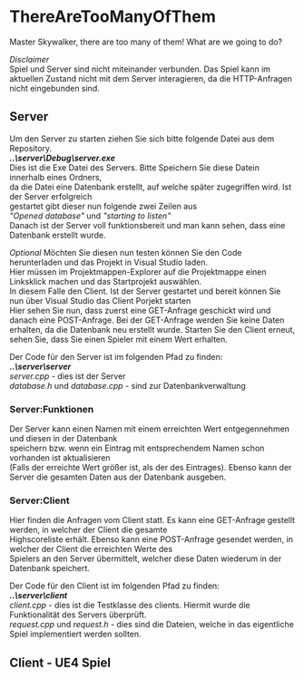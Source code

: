 # ThereAreTooManyOfThem
 Master Skywalker, there are too many of them! What are we going to do?

_Disclaimer_<br />
Spiel und Server sind nicht miteinander verbunden. Das Spiel kann im aktuellen Zustand nicht mit
dem Server interagieren, da die HTTP-Anfragen nicht eingebunden sind.

## Server
Um den Server zu starten ziehen Sie sich bitte folgende Datei aus dem Repository.<br />
*__..\server\Debug\server.exe__*<br />
Dies ist die Exe Datei des Servers. Bitte Speichern Sie diese Datein innerhalb eines Ordners,<br />
da die Datei eine Datenbank erstellt, auf welche später zugegriffen wird. Ist der Server erfolgreich <br />
gestartet gibt dieser nun folgende zwei Zeilen aus<br />
_"Opened database"_ und _"starting to listen"_<br />
Danach ist der Server voll funktionsbereit und man kann sehen, dass eine Datenbank erstellt wurde.<br />

_Optional_
Möchten Sie diesen nun testen können Sie den Code herunterladen und das Projekt in Visual Studio laden.<br />
Hier müssen im Projektmappen-Explorer auf die Projektmappe einen Linksklick machen und das Startprojekt auswählen.<br />
In diesem Falle den Client. Ist der Server gestartet und bereit können Sie nun über Visual Studio das Client Porjekt starten<br />
Hier sehen Sie nun, dass zuerst eine GET-Anfrage geschickt wird und danach eine POST-Anfrage. Bei der GET-Anfrage werden Sie keine Daten<br />
erhalten, da die Datenbank neu erstellt wurde. Starten Sie den Client erneut, sehen Sie, dass Sie einen Spieler mit einem Wert erhalten.

Der Code für den Server ist im folgenden Pfad zu finden:<br />
*__..\server\server__*<br />
*server.cpp* - dies ist der Server<br />
*database.h* und *database.cpp* - sind zur Datenbankverwaltung<br />


### Server:Funktionen
Der Server kann einen Namen mit einem erreichten Wert entgegennehmen und diesen in der Datenbank<br />
speichern bzw. wenn ein Eintrag mit entsprechendem Namen schon vorhanden ist aktualisieren <br />
(Falls der erreichte Wert größer ist, als der des Eintrages). Ebenso kann der Server die gesamten Daten aus der Datenbank ausgeben.<br />


### Server:Client
Hier finden die Anfragen vom Client statt. Es kann eine GET-Anfrage gestellt werden, in welcher der Client die gesamte<br />
Highscoreliste erhält. Ebenso kann eine POST-Anfrage gesendet werden, in welcher der Client die erreichten Werte des<br />
Spielers an den Server übermittelt, welcher diese Daten wiederum in der Datenbank speichert.<br />

Der Code für den Client ist im folgenden Pfad zu finden:<br />
*__..\server\client__*<br />
*client.cpp* - dies ist die Testklasse des clients. Hiermit wurde die Funktionalität des Servers überprüft.<br />
*request.cpp* und *request.h* - dies sind die Dateien, welche in das eigentliche Spiel implementiert werden sollten.<br />


## Client - UE4 Spiel

